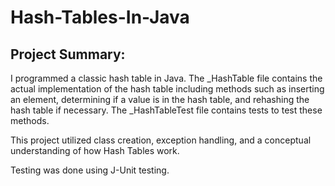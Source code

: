 # Hash-Tables-In-Java
## Project Summary:
I programmed a classic hash table in Java. The _HashTable file contains the actual implementation of the hash table including methods such as inserting an element, determining if a value is in the hash table, and rehashing the hash table if necessary. The _HashTableTest file contains tests to test these methods.

This project utilized class creation, exception handling, and a conceptual understanding of how Hash Tables work. 
 
Testing was done using J-Unit testing. 
